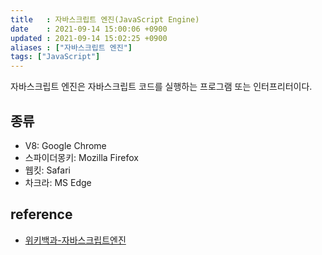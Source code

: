 ```yaml
---
title   : 자바스크립트 엔진(JavaScript Engine) 
date    : 2021-09-14 15:00:06 +0900
updated : 2021-09-14 15:02:25 +0900
aliases : ["자바스크립트 엔진"]
tags: ["JavaScript"]
---
```


자바스크립트 엔진은 자바스크립트 코드를 실행하는 프로그램 또는 인터프리터이다.

## 종류
- V8: Google Chrome
- 스파이더몽키: Mozilla Firefox
- 웹킷: Safari
- 차크라: MS Edge

## reference
- [위키백과-자바스크립트엔진](https://ko.wikipedia.org/wiki/%EC%9E%90%EB%B0%94%EC%8A%A4%ED%81%AC%EB%A6%BD%ED%8A%B8_%EC%97%94%EC%A7%84)
